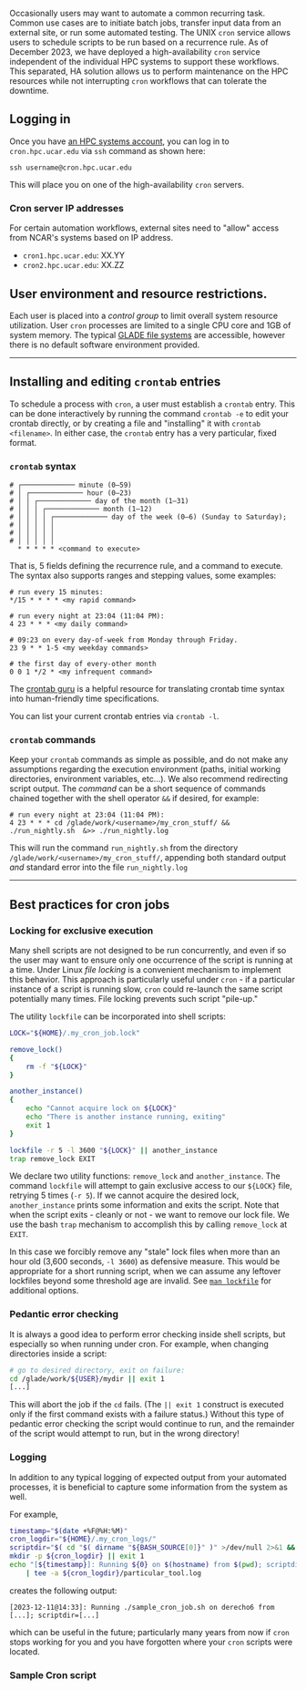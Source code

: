 
Occasionally users may want to automate a common recurring task.  Common use cases are to initiate batch jobs, transfer input data from an external site, or run some automated testing. The UNIX `cron` service allows users to schedule scripts to be run based on a recurrence rule.  As of December 2023, we have deployed a high-availability `cron` service independent of the individual HPC systems to support these workflows.  This separated, HA solution allows us to perform maintenance on the HPC resources while not interrupting `cron` workflows that can tolerate the downtime.



## Logging in

Once you have [an HPC systems account](../../getting-started/accounts/index.md),
you can log in to `cron.hpc.ucar.edu` via `ssh` command as shown here:
```
ssh username@cron.hpc.ucar.edu
```

This will place you on one of the high-availability `cron` servers.

### Cron server IP addresses
For certain automation workflows, external sites need to "allow" access from NCAR's systems based on IP address.

- `cron1.hpc.ucar.edu`:  XX.YY
- `cron2.hpc.ucar.edu`:  XX.ZZ

## User environment and resource restrictions.

Each user is placed into a *control group* to limit overall system resource utilization.  User `cron` processes are limited to a single CPU core and 1GB of system memory.  The typical [GLADE file systems](../../storage-systems/glade/index.md) are accessible, however there is no default software environment provided.

---

## Installing and editing `crontab` entries
To schedule a process with `cron`, a user must establish a `crontab` entry. This can be done interactively by running the command `crontab -e` to edit your crontab directly, or by creating a file and "installing" it with `crontab <filename>`.  In either case, the `crontab` entry has a very particular, fixed format.


### `crontab` syntax

```pre title="sample crontab format"
# ┌───────────── minute (0–59)
# │ ┌───────────── hour (0–23)
# │ │ ┌───────────── day of the month (1–31)
# │ │ │ ┌───────────── month (1–12)
# │ │ │ │ ┌───────────── day of the week (0–6) (Sunday to Saturday);
# │ │ │ │ │
# │ │ │ │ │
# │ │ │ │ │
  * * * * * <command to execute>

```
That is, 5 fields defining the recurrence rule, and a command to execute.  The syntax also supports ranges and stepping values, some examples:

```pre title="sample crontab entries"
# run every 15 minutes:
*/15 * * * * <my rapid command>

# run every night at 23:04 (11:04 PM):
4 23 * * * <my daily command>

# 09:23 on every day-of-week from Monday through Friday.
23 9 * * 1-5 <my weekday commands>

# the first day of every-other month
0 0 1 */2 * <my infrequent command>
```
The [crontab guru](https://crontab.guru/) is a helpful resource for translating crontab time syntax into human-friendly time specifications.

You can list your current crontab entries via `crontab -l`.

### `crontab` commands

Keep  your `crontab` commands as simple as possible, and do not make any assumptions regarding the execution environment (paths, initial working directories, environment variables, etc...). We also recommend redirecting script output.   The *command* can be a short sequence of commands chained together with the shell operator `&&` if desired, for example:
```pre
# run every night at 23:04 (11:04 PM):
4 23 * * * cd /glade/work/<username>/my_cron_stuff/ && ./run_nightly.sh  &>> ./run_nightly.log
```
This will run the command `run_nightly.sh` from the directory `/glade/work/<username>/my_cron_stuff/`, appending both standard output *and* standard error into the file `run_nightly.log`



---

## Best practices for cron jobs

### Locking for exclusive execution
Many shell scripts are not designed to be run concurrently, and even if so the user may want to ensure only one occurrence of the script is running at a time. Under Linux *file locking* is a convenient mechanism to implement this behavior. This approach is particularly useful under `cron` - if a particular instance of a script is running slow, `cron` could re-launch the same script potentially many times.  File locking prevents such script "pile-up."

The utility `lockfile` can be incorporated into shell scripts:

```bash
LOCK="${HOME}/.my_cron_job.lock"

remove_lock()
{
    rm -f "${LOCK}"
}

another_instance()
{
    echo "Cannot acquire lock on ${LOCK}"
    echo "There is another instance running, exiting"
    exit 1
}

lockfile -r 5 -l 3600 "${LOCK}" || another_instance
trap remove_lock EXIT
```

We declare two utility functions: `remove_lock` and `another_instance`.  The command `lockfile` will attempt to gain exclusive access to our `${LOCK}` file, retrying 5 times (`-r 5`).  If we cannot acquire the desired lock, `another_instance` prints some information and exits the script. Note that when the script exits - cleanly or not - we want to remove our lock file.  We use the bash `trap` mechanism to accomplish this by calling `remove_lock` at `EXIT`.

In this case we forcibly remove any "stale" lock files when more than an hour old (3,600 seconds, `-l 3600`) as defensive measure.  This would be appropriate for a short running script, when we can assume any leftover lockfiles beyond some threshold age are invalid. See [`man lockfile`](https://linux.die.net/man/1/lockfile) for additional options.

### Pedantic error checking
It is always a good idea to perform error checking inside shell scripts, but especially so when running under cron.  For example, when changing directories inside a script:
```bash
# go to desired directory, exit on failure:
cd /glade/work/${USER}/mydir || exit 1
[...]
```
This will abort the job if the `cd` fails.  (The `|| exit 1` construct is executed only if the first command exists with a failure status.) Without this type of pedantic error checking the script would continue to run, and the remainder of the script would attempt to run, but in the wrong directory!

### Logging

In addition to any typical logging of expected output from your automated processes, it is beneficial to capture some information from the system as well.

For example,
```bash
timestamp="$(date +%F@%H:%M)"
cron_logdir="${HOME}/.my_cron_logs/"
scriptdir="$( cd "$( dirname "${BASH_SOURCE[0]}" )" >/dev/null 2>&1 && pwd )"
mkdir -p ${cron_logdir} || exit 1
echo "[${timestamp}]: Running ${0} on $(hostname) from $(pwd); scriptdir=${scriptdir}" \
    | tee -a ${cron_logdir}/particular_tool.log
```
creates the following output:
```pre
[2023-12-11@14:33]: Running ./sample_cron_job.sh on derecho6 from [...]; scriptdir=[...]
```
which can be useful in the future; particularly many years from now if `cron` stops working for you and you have forgotten where your `cron` scripts were located.

### Sample Cron script

<!--  LocalWords:  cron HPC crontab lockfile scriptdir
 -->
